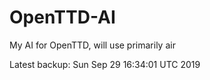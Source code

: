 # OpenTTD-AI
My AI for OpenTTD, will use primarily air

Latest backup: Sun Sep 29 16:34:01 UTC 2019
